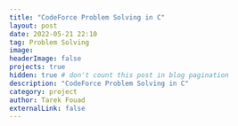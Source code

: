 ```yaml
---
title: "CodeForce Problem Solving in C"
layout: post
date: 2022-05-21 22:10
tag: Problem Solving
image: 
headerImage: false
projects: true
hidden: true # don't count this post in blog pagination
description: "CodeForce Problem Solving in C"
category: project
author: Tarek Fouad
externalLink: false
---
```

